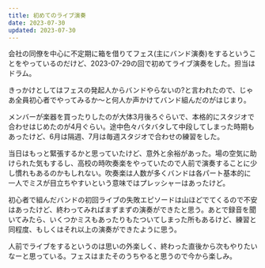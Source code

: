 ```yaml
---
title: 初めてのライブ演奏
date: 2023-07-30
updated: 2023-07-30
---
```


会社の同僚を中心に不定期に箱を借りてフェス(主にバンド演奏)をするということをやっているのだけど、2023-07-29の回で初めてライブ演奏をした。担当はドラム。

きっかけとしてはフェスの発起人からバンドやらないの?と言われたので、じゃあ全員初心者でやってみるか〜と何人か声かけてバンド組んだのがはじまり。

メンバーが楽器を買ったりしたのが大体3月後ろぐらいで、本格的にスタジオで合わせはじめたのが4月ぐらい。途中色々バタバタして中段してしまった時期もあったけど、6月は隔週、7月は毎週スタジオで合わせの練習をした。

当日はもっと緊張するかと思っていたけど、意外と余裕があった。場の空気に助けられた気もするし、高校の時吹奏楽をやっていたので人前で演奏することに少し慣れもあるのかもしれない。吹奏楽は人数が多くバンドは各パート基本的に一人でミスが目立ちやすいという意味ではプレッシャーはあったけど。

初心者で組んだバンドの初回ライブの失敗エピソードは山ほどでてくるので不安はあったけど、終わってみればまずまずの演奏ができたと思う。あとで録音を聞いてみたら、いくつかミスもあったりもたついてしまった所もあるけど、練習と同程度、もしくはそれ以上の演奏ができたように思う。

人前でライブをするというのは思いの外楽しく、終わった直後から次もやりたいなーと思っている。フェスはまたそのうちやると思うので今から楽しみ。